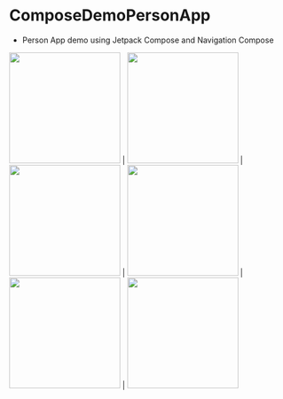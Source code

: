 # ComposeDemoPersonApp
- Person App demo using Jetpack Compose and Navigation Compose

<image src="https://user-images.githubusercontent.com/18115340/148760466-61e21e47-7edf-44ec-8d50-5bc6d8a90986.jpg" width="200"/> | 
<image src="https://user-images.githubusercontent.com/18115340/148761463-f3b23626-355a-4395-b3a5-588d63359b0b.jpg" width="200"/> | 
<image src="https://user-images.githubusercontent.com/18115340/148760316-d98c79e0-9e0a-4782-95f2-4f2e81d0d4f1.jpg" width="200"/> | 
<image src="https://user-images.githubusercontent.com/18115340/148762186-ca5df481-67fe-4abe-822b-986c41821863.jpg" width="200"/> | 
<image src="https://user-images.githubusercontent.com/18115340/148760468-208b0f2d-db3a-4406-9a2f-ccf4c1f0afa3.jpg" width="200"/> | 
<image src="https://user-images.githubusercontent.com/18115340/148761457-ec5606ec-2f2d-4f80-a92f-048e19e51e9b.jpg" width="200"/>

